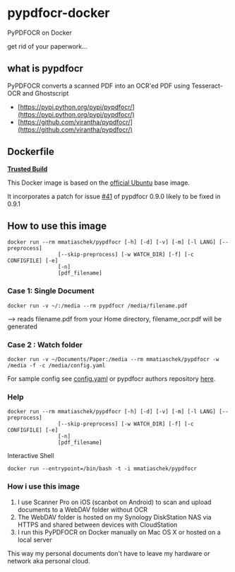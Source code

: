 # pypdfocr-docker

PyPDFOCR on Docker

get rid of your paperwork...

## what is pypdfocr

PyPDFOCR converts a scanned PDF into an OCR'ed PDF using Tesseract-OCR and Ghostscript

- [https://pypi.python.org/pypi/pypdfocr/](https://pypi.python.org/pypi/pypdfocr/)
- [https://github.com/virantha/pypdfocr/](https://github.com/virantha/pypdfocr/)

## Dockerfile

[**Trusted Build**](https://hub.docker.com/r/mmatiaschek/pypdfocr/)

This Docker image is based on the [official Ubuntu](https://hub.docker.com/_/ubuntu/) base image.

It incorporates a patch for issue [#41](https://github.com/virantha/pypdfocr/issues/41) of pypdfocr 0.9.0 likely to be fixed in 0.9.1

## How to use this image

```
docker run --rm mmatiaschek/pypdfocr [-h] [-d] [-v] [-m] [-l LANG] [--preprocess]
                [--skip-preprocess] [-w WATCH_DIR] [-f] [-c CONFIGFILE] [-e]
                [-n]
                [pdf_filename]
```

### Case 1: Single Document

```
docker run -v ~/:/media --rm pypdfocr /media/filename.pdf
```

--> reads filename.pdf from your Home directory, filename_ocr.pdf will be generated


### Case 2 : Watch folder

```
docker run -v ~/Documents/Paper:/media --rm mmatiaschek/pypdfocr -w /media -f -c /media/config.yaml
```
For sample config see [config.yaml](https://github.com/mmatiaschek/pypdfocr-docker/blob/master/config.yaml) or pypdfocr authors repository [here](https://github.com/virantha/pypdfocr/).
 
### Help

```
docker run --rm mmatiaschek/pypdfocr [-h] [-d] [-v] [-m] [-l LANG] [--preprocess]
                [--skip-preprocess] [-w WATCH_DIR] [-f] [-c CONFIGFILE] [-e]
                [-n]
                [pdf_filename]
```


Interactive Shell

```
docker run --entrypoint=/bin/bash -t -i mmatiaschek/pypdfocr
```


### How i use this image

1. I use Scanner Pro on iOS (scanbot on Android) to scan and upload documents to a WebDAV folder without OCR
2. The WebDAV folder is hosted on my Synology DiskStation NAS via HTTPS and shared between devices with CloudStation
3. I run this PyPDFOCR on Docker manually on Mac OS X or hosted on a local server

This way my personal documents don't have to leave my hardware or network aka personal cloud.
